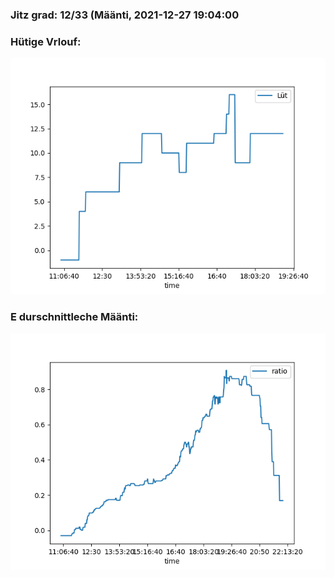 ### Jitz grad: 12/33 (Määnti, 2021-12-27 19:04:00

### Hütige Vrlouf:
![Graph](Today.png)

### E durschnittleche Määnti:
![Graph](Määnti.png)
